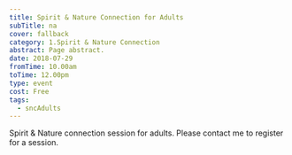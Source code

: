 ```yaml
---
title: Spirit & Nature Connection for Adults
subTitle: na
cover: fallback
category: 1.Spirit & Nature Connection
abstract: Page abstract.
date: 2018-07-29
fromTime: 10.00am
toTime: 12.00pm
type: event
cost: Free
tags:
  - sncAdults
---
```


Spirit & Nature connection session for adults. Please contact me to register for a session.

